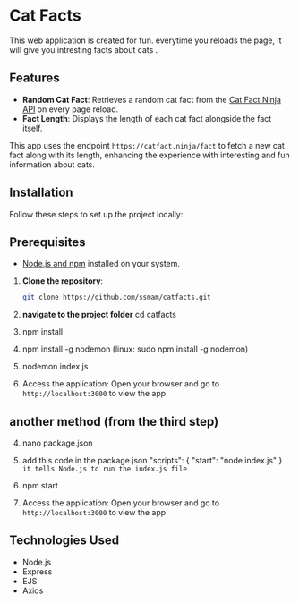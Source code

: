 # Cat Facts 

This web application is created for fun. everytime you reloads the page, it will give you 
intresting facts about cats .


## Features

- **Random Cat Fact**: Retrieves a random cat fact from the [Cat Fact Ninja API](https://catfact.ninja) on every page reload.
- **Fact Length**: Displays the length of each cat fact alongside the fact itself.

This app uses the endpoint `https://catfact.ninja/fact` to fetch a new cat fact along with its length, enhancing the experience with interesting and fun information about cats.

## Installation

Follow these steps to set up the project locally:

## Prerequisites

- [Node.js and npm](https://nodejs.org/) installed on your system.
1. **Clone the repository**:
   ```bash
   git clone https://github.com/ssmam/catfacts.git

2. **navigate to the project folder**
   cd catfacts
 
3. npm install
 

4. npm install -g nodemon
   (linux: sudo npm install -g nodemon)
 
5. nodemon index.js

6. Access the application: Open your browser and go to `http://localhost:3000` to view the app
   

## another method (from the third step)

4. nano package.json

5.  add this code in the package.json
       "scripts": {
  "start": "node index.js"
    }
 `it tells Node.js to run the index.js file`

6. npm start

7. Access the application: Open your browser and go to `http://localhost:3000` to view the app

 ## Technologies Used
 - Node.js
 - Express
 - EJS
 - Axios









